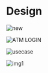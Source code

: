 # Design


![new](https://user-images.githubusercontent.com/98829965/163783917-6c8b8728-31fd-454e-ad33-e18f71a2a635.jpg)


![ATM LOGIN](https://user-images.githubusercontent.com/98829965/157096058-641d2291-f410-4f57-910f-e0432ae06f8e.png)


![usecase](https://user-images.githubusercontent.com/98829965/161509410-1a1cb7e8-cbf5-4694-94d1-21c17a14b7dd.png)


![img1](https://user-images.githubusercontent.com/98829965/161509825-3418a477-30d9-4923-8f5b-094d03bdc32e.png)
